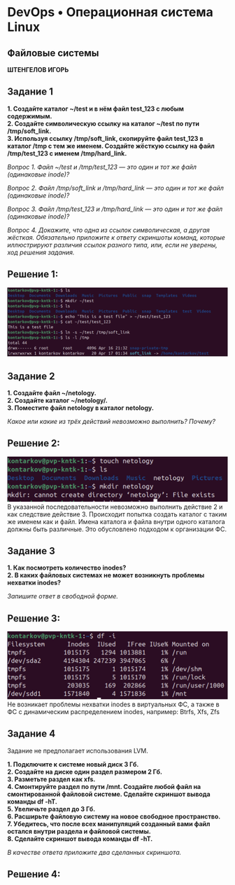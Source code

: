 # DevOps • Операционная система Linux
## Файловые системы
__ШТЕНГЕЛОВ ИГОРЬ__

## Задание 1
__1. Создайте каталог ~/test и в нём файл test_123 с любым содержимым.__  
__2. Создайте символическую ссылку на каталог ~/test по пути /tmp/soft_link.__   
__3. Используя ссылку /tmp/soft_link, скопируйте файл test_123 в каталог /tmp с тем же именем. Создайте жёсткую ссылку на файл /tmp/test_123 с именем /tmp/hard_link.__  

_Вопрос 1. Файл ~/test и /tmp/test_123 — это один и тот же файл (одинаковые inode)?_  

_Вопрос 2. Файл /tmp/soft_link и /tmp/hard_link — это один и тот же файл (одинаковые inode)?_  

_Вопрос 3. Файл /tmp/test_123 и /tmp/hard_link — это один и тот же файл (одинаковые inode)?_  

_Вопрос 4. Докажите, что одна из ссылок символическая, а другая жёсткая. Обязательно приложите к ответу скриншоты команд, которые иллюстрируют различия ссылок разного типа, или, если не уверены, ход решения задания._  


## Решение 1:

![1](./images/3_1.png)  
 

## Задание 2
__1. Создайте файл ~/netology.__  
__2. Создайте каталог ~/netology/.__  
__3. Поместите файл netology в каталог netology.__  

_Какое или какие из трёх действий невозможно выполнить? Почему?_  

## Решение 2:

![6](./images/3_6.png)  
В указанной последовательности невозможно выполнить действие 2 и как следствие действие 3.
Происходит попытка создать каталог с таким же именем как и файл. Имена каталога и файла внутри одного каталога должны быть различные. Это обусловлено подходом к организации ФС.

## Задание 3
__1. Как посмотреть количество inodes?__  
__2. В каких файловых системах не может возникнуть проблемы нехватки inodes?__ 

_Запишите ответ в свободной форме._  

## Решение 3:

![7](./images/3_7.png)  
Не возникает проблемы нехватки inodes в виртуальных ФС, а также в ФС с динамическим распределением inodes, например: Btrfs, Xfs, Zfs


## Задание 4
Задание не предполагает использования LVM.

__1. Подключите к системе новый диск 3 Гб.__  
__2. Создайте на диске один раздел размером 2 Гб.__  
__3. Разметьте раздел как xfs.__  
__4. Смонтируйте раздел по пути /mnt. Создайте любой файл на смонтированной файловой системе. Сделайте скриншот вывода команды df -hT.__  
__5. Увеличьте раздел до 3 Гб.__  
__6. Расширьте файловую систему на новое свободное пространство.__  
__7. Убедитесь, что после всех манипуляций созданный вами файл остался внутри раздела и файловой системы.__  
__8. Сделайте скриншот вывода команды df -hT.__  

_В качестве ответа приложите два сделанных скриншота._  

## Решение 4:

